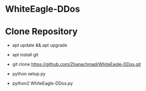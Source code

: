 # WhiteEagle-DDos
# Clone Repository 

 - apt update && apt upgrade

 - apt install git

 - git clone https://github.com/Zhanachmad/WhiteEagle-DDos.git

 - python setup.py

 - python2 WhiteEagle-DDos.py
